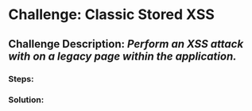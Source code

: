 # Challenge: Classic Stored XSS
## Challenge Description: *Perform an XSS attack with <script>alert(`xss`)</script> on a legacy page within the application.*

### Steps: 


### Solution:
